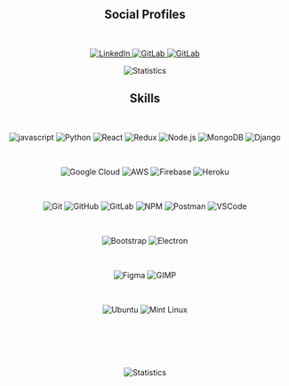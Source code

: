 <h2 align="center">Social Profiles</h2>
<br>
<p align="center">
<a href="https://linkedin.com/in/royalbabu" target="_blank">
<img src="https://img.shields.io/badge/linkedin-0A66C2.svg?style=for-the-badge&logo=linkedin" alt="LinkedIn">
</a>
<a href="https://gitlab.com/r0king" target="_blank">
<img src="https://img.shields.io/badge/gitlab-FCA121.svg?style=for-the-badge&logo=gitlab&logoColor=white" alt="GitLab">
</a>
<a href="https://www.reddit.com/user/noobmaster_420_" target="_blank">
<img src="https://img.shields.io/badge/Reddit-FF4500?style=for-the-badge&logo=reddit&logoColor=white" alt="GitLab">
</a>
</p>


<p align="center">
<img align="center" src="https://github-readme-stats.vercel.app/api?username=r0king&show_icons=true&title_color=fff&icon_color=79ff97&text_color=9f9f9f&bg_color=151515" alt="Statistics"/></p>

<h2 align="center">Skills</h2>

<br>
<p align="center">
<img src="https://img.shields.io/badge/javascript-F7DF1E.svg?style=for-the-badge&logo=javascript&logoColor=black" alt="javascript">
<img src="https://img.shields.io/badge/python-3776AB.svg?style=for-the-badge&logo=python&logoColor=white" alt="Python">
<img src="https://img.shields.io/badge/react-61DAFB.svg?style=for-the-badge&logo=react&logoColor=black" alt="React">
<img src="https://img.shields.io/badge/redux-764ABC.svg?style=for-the-badge&logo=redux&logoColor=white" alt="Redux">
<img src="https://img.shields.io/badge/nodejs-339933.svg?style=for-the-badge&logo=node-dot-js&logoColor=white" alt="Node.js">
<img src="https://img.shields.io/badge/mongodb-47A248.svg?style=for-the-badge&logo=mongodb&logoColor=white" alt="MongoDB">
<img src="https://img.shields.io/badge/Django-092E20?style=for-the-badge&logo=django&logoColor=white" alt="Django">
</p>
<br>
<p align="center">

<img src="https://img.shields.io/badge/google_cloud-4285F4.svg?style=for-the-badge&logo=google-cloud&logoColor=white" alt="Google Cloud">
<img src="https://img.shields.io/badge/Amazon_AWS-232F3E?style=for-the-badge&logo=amazon-aws&logoColor=white
" alt="AWS">
<img src="https://img.shields.io/badge/firebase-FFCA28.svg?style=for-the-badge&logo=firebase&logoColor=black" alt="Firebase">

<img src="https://img.shields.io/badge/heroku-430098.svg?style=for-the-badge&logo=heroku&logoColor=white" alt="Heroku">
</p>
<br>
<p align="center">
<img src="https://img.shields.io/badge/git-F05032.svg?style=for-the-badge&logo=git&logoColor=white" alt="Git">
<img src="https://img.shields.io/badge/github-181717.svg?style=for-the-badge&logo=github&logoColor=white" alt="GitHub">
<img src="https://img.shields.io/badge/gitlab-FCA121.svg?style=for-the-badge&logo=gitlab&logoColor=white" alt="GitLab">
<img src="https://img.shields.io/badge/npm-CB3837.svg?style=for-the-badge&logo=npm&logoColor=white" alt="NPM">
<img src="https://img.shields.io/badge/postman-FF6C37.svg?style=for-the-badge&logo=postman&logoColor=white" alt="Postman">
<img src="https://img.shields.io/badge/vscode-007ACC.svg?style=for-the-badge&logo=visual-studio-code" alt="VSCode">
</p>
<br>
<p align="center">
<img src="https://img.shields.io/badge/bootstrap-7952B3.svg?style=for-the-badge&logo=bootstrap&logoColor=white" alt="Bootstrap">
<img src="https://img.shields.io/badge/electron-0DBD8B.svg?style=for-the-badge&logo=electron&logoColor=white" alt="Electron">
</p>
<br>
<p align="center">
<img src="https://img.shields.io/badge/figma-F24E1E.svg?style=for-the-badge&logo=figma&logoColor=white" alt="Figma">
<img src="https://img.shields.io/badge/gimp-5C5543.svg?style=for-the-badge&logo=gimp&logoColor=white" alt="GIMP">
</p>
<br>
<p align="center">
<img src="https://img.shields.io/badge/ubuntu-E95420.svg?style=for-the-badge&logo=ubuntu&logoColor=white" alt="Ubuntu">
<img src="https://img.shields.io/badge/Linux_Mint-87CF3E?style=for-the-badge&logo=linux-mint&logoColor=white" alt="Mint Linux">
</p>
<br>
<br><br><br>
<p align='center'>
<img align="center" src="https://github-readme-stats.vercel.app/api/top-langs/?username=r0king&theme=white-red
" alt="Statistics"/>
</p>


<br>